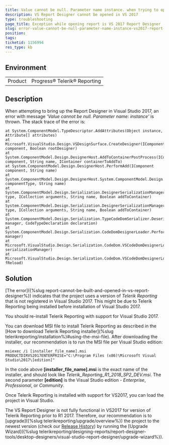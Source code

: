 ```yaml
---
title: Value cannot be null. Parameter name instance. when trying to open the Report Designer in Visual Studio 2017
description: VS Report Designer cannot be opened in VS 2017
type: troubleshooting
page_title: Exception while opening report is VS 2017 Report Designer
slug: error-value-cannot-be-null-parameter-name-instance-vs2017-report-designer
position: 
tags: 
ticketid: 1156994
res_type: kb
---
```


## Environment
<table>
	<tr>
		<td>Product</td>
		<td>Progress® Telerik® Reporting</td>
	</tr>
</table>


## Description

When attempting to bring up the Report Designer in  Visual Studio 2017, an error with message _'Value cannot be null. Parameter name: instance'_ is thrown. The stack trace of the error is:

````
at System.ComponentModel.TypeDescriptor.AddAttributes(Object instance, Attribute[] attributes)
at Microsoft.VisualStudio.Design.VSDesignSurface.CreateDesigner(IComponent component, Boolean rootDesigner)
at System.ComponentModel.Design.DesignerHost.AddToContainerPostProcess(IComponent component, String name, IContainer containerToAddTo)
at System.ComponentModel.Design.DesignerHost.PerformAdd(IComponent component, String name)
at System.ComponentModel.Design.DesignerHost.System.ComponentModel.Design.IDesignerHost.CreateComponent(Type componentType, String name)
at System.ComponentModel.Design.Serialization.DesignerSerializationManager.CreateInstance(Type type, ICollection arguments, String name, Boolean addToContainer)
at System.ComponentModel.Design.Serialization.DesignerSerializationManager.System.ComponentModel.Design.Serialization.IDesignerSerializationManager.CreateInstance(Type type, ICollection arguments, String name, Boolean addToContainer)
at System.ComponentModel.Design.Serialization.TypeCodeDomSerializer.Deserialize(IDesignerSerializationManager manager, CodeTypeDeclaration declaration)
at System.ComponentModel.Design.Serialization.CodeDomDesignerLoader.PerformLoad(IDesignerSerializationManager manager)
at Microsoft.VisualStudio.Design.Serialization.CodeDom.VSCodeDomDesignerLoader.PerformLoad(IDesignerSerializationManager serializationManager)
at Microsoft.VisualStudio.Design.Serialization.CodeDom.VSCodeDomDesignerLoader.DeferredLoadHandler.Microsoft.VisualStudio.TextManager.Interop.IVsTextBufferDataEvents.OnLoadCompleted(Int32 fReload)
````

## Solution

[The error]({%slug report-cannot-be-built-and-opened-in-vs-report-designer%}) indicates that the project uses a version of _Telerik Reporting_ that is not registered in Visual Studio 2017\. This might be due to Telerik Reporting being installed before installation of Visual Studio 2017.

You should re-install Telerik Reporting with support for Visual Studio 2017.

You can download MSI file to install Telerik Reporting as described in the [How to download Telerik Reporting installer](%slug telerikreporting/installation%}#using-the-msi-file). After downloading the installer, our recommendation is to run the MSI file per Visual Studio edition:

`msiexec /i [installer_file_name].msi PRODUCTDIRVS2017ENTERPRISE="C:\Program Files (x86)\Microsoft Visual Studio\2017\[edition]"`

In the code above **[installer_file_name].msi** is the exact name of the installer, and should look like _Telerik_Reporting_R1_2018_SP2_DEV.msi_.
The second parameter **[edition]** is the Visual Studio edition - _Enterprise_, _Professional_, or _Community_.

Once Telerik Reporting is installed with support for VS2017, you can load the project in Visual Studio.

The VS Report Designer is not fully functional in VS2017 for version of Telerik Reporting prior to R1 2017\.
Therefore, our recommendation is to [upgrade]({%slug telerikreporting/upgrade/overview%}) the project to the newest version (check our [Release History](https://www.telerik.com/support/whats-new/reporting/release-history)) by running the [Upgrade Wizard]({%slug telerikreporting/designing-reports/report-designer-tools/desktop-designers/visual-studio-report-designer/upgrade-wizard%}).
